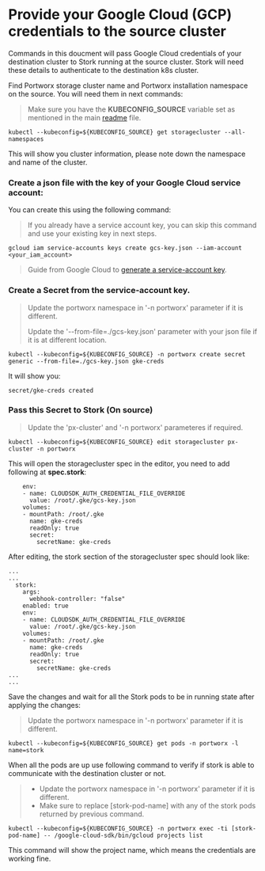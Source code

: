 # Provide your Google Cloud (GCP) credentials to the source cluster

Commands in this doucment will pass Google Cloud credentials of your destination cluster to Stork running at the source cluster. Stork will need these details to authenticate to the destination k8s cluster.

Find Portworx storage cluster name and Portworx installation namespace on the source. You will need them in next commands:

> Make sure you have the **KUBECONFIG_SOURCE** variable set as mentioned in the main [readme](./readme.md#set-kube_conf-variables) file.

	kubectl --kubeconfig=${KUBECONFIG_SOURCE} get storagecluster --all-namespaces

This will show you cluster information, please note down the namespace and name of the cluster.

### Create a json file with the key  of your Google Cloud service account:

You can create this using the following command:

> If you already have a service account key, you can skip this command and use your existing key in next steps.

	gcloud iam service-accounts keys create gcs-key.json --iam-account <your_iam_account>

> Guide from Google Cloud to [generate a service-account key](https://cloud.google.com/iam/docs/creating-managing-service-account-keys).


### Create a Secret from the service-account key.
	
> Update the portworx namespace in '-n portworx' parameter if it is different.
>
> Update the '--from-file=./gcs-key.json' parameter with your json file if it is at different location.

	kubectl --kubeconfig=${KUBECONFIG_SOURCE} -n portworx create secret generic --from-file=./gcs-key.json gke-creds

It will show you:

	secret/gke-creds created

### Pass this Secret to Stork (On source)

> Update the 'px-cluster' and '-n portworx' parameteres if required.

	kubectl --kubeconfig=${KUBECONFIG_SOURCE} edit storagecluster px-cluster -n portworx

This will open the storagecluster spec in the editor, you need to add following at **spec.stork**:

```
    env:
    - name: CLOUDSDK_AUTH_CREDENTIAL_FILE_OVERRIDE
      value: /root/.gke/gcs-key.json
    volumes:
    - mountPath: /root/.gke
      name: gke-creds
      readOnly: true
      secret:
        secretName: gke-creds
```
After editing, the stork section of the storagecluster spec should look like:

```
...
...
  stork:
    args:
      webhook-controller: "false"
    enabled: true
    env:
    - name: CLOUDSDK_AUTH_CREDENTIAL_FILE_OVERRIDE
      value: /root/.gke/gcs-key.json
    volumes:
    - mountPath: /root/.gke
      name: gke-creds
      readOnly: true
      secret:
        secretName: gke-creds
...
...
```

Save the changes and wait for all the Stork pods to be in running state after applying the changes:

> Update the portworx namespace in '-n portworx' parameter if it is different. 

	kubectl --kubeconfig=${KUBECONFIG_SOURCE} get pods -n portworx -l name=stork

When all the pods are up use following command to verify if stork is able to communicate with the destination cluster or not.

> * Update the portworx namespace in '-n portworx' parameter if it is different. 
> * Make sure to replace [stork-pod-name] with any of the stork pods returned by previous command.

	kubectl --kubeconfig=${KUBECONFIG_SOURCE} -n portworx exec -ti [stork-pod-name] -- /google-cloud-sdk/bin/gcloud projects list

This command will show the project name, which means the credentials are working fine.
